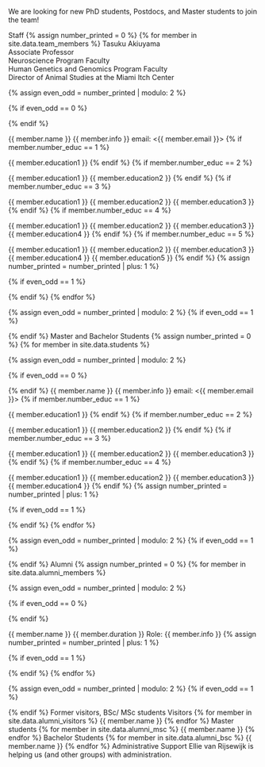 We are looking for new PhD students, Postdocs, and Master students to join the team!

Staff
{% assign number_printed = 0 %} {% for member in site.data.team_members %}
Tasuku Akiuyama   
Associate Professor   
Neuroscience Program Faculty  
Human Genetics and Genomics Program Faculty   
Director of Animal Studies at the Miami Itch Center

{% assign even_odd = number_printed | modulo: 2 %}

{% if even_odd == 0 %}

{% endif %}

{{ member.name }}
{{ member.info }}
email: <{{ member.email }}>
{% if member.number_educ == 1 %}

{{ member.education1 }}
{% endif %}
{% if member.number_educ == 2 %}

{{ member.education1 }}
{{ member.education2 }}
{% endif %}
{% if member.number_educ == 3 %}

{{ member.education1 }}
{{ member.education2 }}
{{ member.education3 }}
{% endif %}
{% if member.number_educ == 4 %}

{{ member.education1 }}
{{ member.education2 }}
{{ member.education3 }}
{{ member.education4 }}
{% endif %}
{% if member.number_educ == 5 %}

{{ member.education1 }}
{{ member.education2 }}
{{ member.education3 }}
{{ member.education4 }}
{{ member.education5 }}
{% endif %}
{% assign number_printed = number_printed | plus: 1 %}

{% if even_odd == 1 %}

{% endif %}
{% endfor %}

{% assign even_odd = number_printed | modulo: 2 %} {% if even_odd == 1 %}

{% endif %}
Master and Bachelor Students
{% assign number_printed = 0 %} {% for member in site.data.students %}

{% assign even_odd = number_printed | modulo: 2 %}

{% if even_odd == 0 %}

{% endif %}
{{ member.name }}
{{ member.info }}
email: <{{ member.email }}>
{% if member.number_educ == 1 %}

{{ member.education1 }}
{% endif %}
{% if member.number_educ == 2 %}

{{ member.education1 }}
{{ member.education2 }}
{% endif %}
{% if member.number_educ == 3 %}

{{ member.education1 }}
{{ member.education2 }}
{{ member.education3 }}
{% endif %}
{% if member.number_educ == 4 %}

{{ member.education1 }}
{{ member.education2 }}
{{ member.education3 }}
{{ member.education4 }}
{% endif %}
{% assign number_printed = number_printed | plus: 1 %}

{% if even_odd == 1 %}

{% endif %}
{% endfor %}

{% assign even_odd = number_printed | modulo: 2 %} {% if even_odd == 1 %}

{% endif %}
Alumni
{% assign number_printed = 0 %} {% for member in site.data.alumni_members %}

{% assign even_odd = number_printed | modulo: 2 %}

{% if even_odd == 0 %}

{% endif %}

{{ member.name }}
{{ member.duration }}
Role: {{ member.info }}
{% assign number_printed = number_printed | plus: 1 %}

{% if even_odd == 1 %}

{% endif %}
{% endfor %}

{% assign even_odd = number_printed | modulo: 2 %} {% if even_odd == 1 %}

{% endif %}
Former visitors, BSc/ MSc students
Visitors
{% for member in site.data.alumni_visitors %} {{ member.name }} {% endfor %}
Master students
{% for member in site.data.alumni_msc %} {{ member.name }} {% endfor %}
Bachelor Students
{% for member in site.data.alumni_bsc %} {{ member.name }} {% endfor %}
Administrative Support
Ellie van Rijsewijk is helping us (and other groups) with administration.
